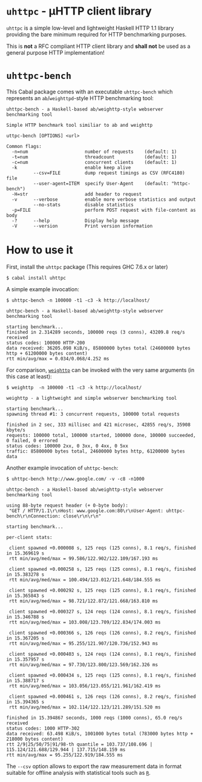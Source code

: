 # `uhttpc` - µHTTP client library

`uhttpc` is a simple low-level and lightweight Haskell HTTP 1.1
library providing the bare minimum required for HTTP benchmarking
purposes.

This is **not** a RFC compliant HTTP client library and **shall not**
be used as a general purpose HTTP implementation!

# `uhttpc-bench`

This Cabal package comes with an executable `uhttpc-bench` which
represents an `ab`/`weighttpd`-style HTTP benchmarking tool:

    uhttpc-bench - a Haskell-based ab/weighttp-style webserver benchmarking tool

    Simple HTTP benchmark tool similiar to ab and weighttp

    uttpc-bench [OPTIONS] <url>

    Common flags:
      -n=num                     number of requests    (default: 1)
      -t=num                     threadcount           (default: 1)
      -c=num                     concurrent clients    (default: 1)
      -k                         enable keep alive
              --csv=FILE         dump request timings as CSV (RFC4180) file
              --user-agent=ITEM  specify User-Agent    (default: "httpc-bench")
      -H=str                     add header to request
      -v      --verbose          enable more verbose statistics and output
              --no-stats         disable statistics
      -p=FILE                    perform POST request with file-content as body
      -?      --help             Display help message
      -V      --version          Print version information

# How to use it

First, install the `uhttpc` package
(This requires GHC 7.6.x or later)

    $ cabal install uhttpc

A simple example invocation:

    $ uhttpc-bench -n 100000 -t1 -c3 -k http://localhost/

    uhttpc-bench - a Haskell-based ab/weighttp-style webserver benchmarking tool

    starting benchmark...
    finished in 2.314289 seconds, 100000 reqs (3 conns), 43209.8 req/s received
    status codes: 100000 HTTP-200
    data received: 36205.098 KiB/s, 85800000 bytes total (24600000 bytes http + 61200000 bytes content)
    rtt min/avg/max = 0.034/0.068/4.252 ms

For comparison, [`weighttp`](https://github.com/lighttpd/weighttp) can be invoked with the very same arguments (in this case at least):

    $ weighttp  -n 100000 -t1 -c3 -k http://localhost/
    
    weighttp - a lightweight and simple webserver benchmarking tool
    
    starting benchmark...
    spawning thread #1: 3 concurrent requests, 100000 total requests
    
    finished in 2 sec, 333 millisec and 421 microsec, 42855 req/s, 35908 kbyte/s
    requests: 100000 total, 100000 started, 100000 done, 100000 succeeded, 0 failed, 0 errored
    status codes: 100000 2xx, 0 3xx, 0 4xx, 0 5xx
    traffic: 85800000 bytes total, 24600000 bytes http, 61200000 bytes data

Another example invocation of `uhttpc-bench`:

    $ uhttpc-bench http://www.google.com/ -v -c8 -n1000

    uhttpc-bench - a Haskell-based ab/weighttp-style webserver benchmarking tool

    using 88-byte request header (+ 0-byte body):
     "GET / HTTP/1.1\r\nHost: www.google.com:80\r\nUser-Agent: uhttpc-bench\r\nConnection: close\r\n\r\n"

    starting benchmark...

    per-client stats:

     client spawned +0.000008 s, 125 reqs (125 conns), 8.1 req/s, finished in 15.369619 s
     rtt min/avg/med/max = 99.586/122.902/122.109/167.193 ms

     client spawned +0.000258 s, 125 reqs (125 conns), 8.1 req/s, finished in 15.383278 s
     rtt min/avg/med/max = 100.494/123.012/121.648/184.555 ms

     client spawned +0.000292 s, 125 reqs (125 conns), 8.1 req/s, finished in 15.365843 s
     rtt min/avg/med/max = 98.721/122.872/121.668/163.810 ms

     client spawned +0.000327 s, 124 reqs (124 conns), 8.1 req/s, finished in 15.346788 s
     rtt min/avg/med/max = 103.008/123.709/122.834/174.003 ms

     client spawned +0.000366 s, 126 reqs (126 conns), 8.2 req/s, finished in 15.367205 s
     rtt min/avg/med/max = 95.255/121.907/120.736/152.943 ms

     client spawned +0.000403 s, 124 reqs (124 conns), 8.1 req/s, finished in 15.357957 s
     rtt min/avg/med/max = 97.730/123.800/123.569/162.326 ms

     client spawned +0.000434 s, 125 reqs (125 conns), 8.1 req/s, finished in 15.388717 s
     rtt min/avg/med/max = 103.056/123.055/121.961/162.419 ms

     client spawned +0.000461 s, 126 reqs (126 conns), 8.2 req/s, finished in 15.394365 s
     rtt min/avg/med/max = 102.114/122.123/121.289/151.520 ms

    finished in 15.394867 seconds, 1000 reqs (1000 conns), 65.0 req/s received
    status codes: 1000 HTTP-302
    data received: 63.498 KiB/s, 1001000 bytes total (783000 bytes http + 218000 bytes content)
    rtt 2/9|25/50/75|91/98-th quantile = 103.737/108.696 | 115.124/121.688/129.944 | 137.715/148.159 ms
    rtt min/avg/max = 95.255/122.919/184.555 ms


The `--csv` option allows to export the raw measurement data in format
suitable for offline analysis with statistical tools such as [`R`](http://www.r-project.org).
